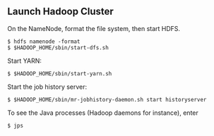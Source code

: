 ## Launch Hadoop Cluster

On the NameNode, format the file system, then start HDFS.
```
$ hdfs namenode -format
$ $HADOOP_HOME/sbin/start-dfs.sh
```
Start YARN:
```
$ $HADOOP_HOME/sbin/start-yarn.sh
```
Start the job history server:
```
$ $HADOOP_HOME/sbin/mr-jobhistory-daemon.sh start historyserver
```
To see the Java processes (Hadoop daemons for instance), enter
```
$ jps
```
